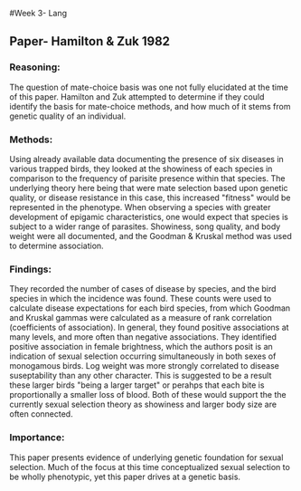 #Week 3- Lang

## Paper- Hamilton & Zuk 1982
	
### Reasoning:
The question of mate-choice basis was one not fully elucidated at the time of this paper.  Hamilton and Zuk attempted to determine if they could identify the basis for mate-choice methods, and how much of it stems from genetic quality of an individual. 

### Methods:
Using already available data documenting the presence of six diseases in various trapped birds, they looked at the showiness of each species in comparison to the frequency of parisite presence within that species.  The underlying theory here being that were mate selection based upon genetic quality, or disease resistance in this case, this increased "fitness" would be represented in the phenotype.  When observing a species with greater development of epigamic characteristics, one would expect that species is subject to a wider range of parasites.  Showiness, song quality, and body weight were all documented, and the Goodman & Kruskal method was used to determine association.

### Findings:
They recorded the number of cases of disease by species, and the bird species in which the incidence was found.  These counts were used to calculate disease expectations for each bird species, from which Goodman and Kruskal gammas were calculated as a measure of rank correlation (coefficients of association). In general, they found positive associations at many levels, and more often than negative associations.  They identified positive association in female brightness, which the authors posit is an indication of sexual selection occurring simultaneously in both sexes of monogamous birds. Log weight was more strongly correlated to disease suseptability than any other character.  This is suggested to be a result these larger birds "being a larger target" or perahps that each bite is proportionally a smaller loss of blood.  Both of these would support the the currently sexual selection theory as showiness and larger body size are often connected.   

### Importance:
This paper presents evidence of underlying genetic foundation for sexual selection.  Much of the focus at this time conceptualized sexual selection to be wholly phenotypic, yet this paper drives at a genetic basis.  